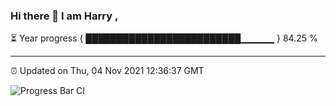 ### Hi there 👋 I am Harry , 

⏳ Year progress { █████████████████████████▁▁▁▁▁ } 84.25 %

---

⏰ Updated on Thu, 04 Nov 2021 12:36:37 GMT

![Progress Bar CI](https://github.com/duykhang68/duykhang68/workflows/Progress%20Bar%20CI/badge.svg)
